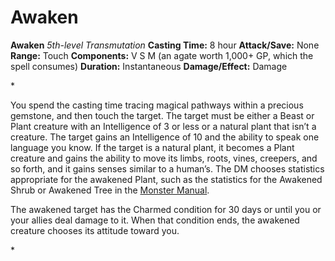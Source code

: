 # Awaken

**Awaken**
_5th-level Transmutation_
**Casting Time:** 8 hour
**Attack/Save:** None
**Range:** Touch
**Components:** V S M (an agate worth 1,000+ GP, which the spell consumes)
**Duration:** Instantaneous
**Damage/Effect:** Damage

*<p>You spend the casting time tracing magical pathways within a precious gemstone, and then touch the target. The target must be either a Beast or Plant creature with an Intelligence of 3 or less or a natural plant that isn’t a creature. The target gains an Intelligence of 10 and the ability to speak one language you know. If the target is a natural plant, it becomes a Plant creature and gains the ability to move its limbs, roots, vines, creepers, and so forth, and it gains senses similar to a human’s. The DM chooses statistics appropriate for the awakened Plant, such as the statistics for the Awakened Shrub or Awakened Tree in the <a class="sourcebook" href="https://www.dndbeyond.com/sources/dnd/mm-2024">Monster Manual</a>.

The awakened target has the Charmed condition for 30 days or until you or your allies deal damage to it. When that condition ends, the awakened creature chooses its attitude toward you.</p>*